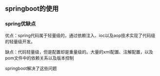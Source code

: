 ## springboot的使用

### spring优缺点

优点：spring代码属于轻量级的，通过依赖注入、ioc以及aop技术实现了代码级的轻量级开发。

缺点：代码轻量级，但是配置却是重量级的。大量的xml配置、注解配置，以及pom文件中的依赖关系以及版本控制

springboot解决了这些问题

